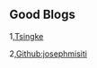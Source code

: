
## Good Blogs

1,[Tsingke](http://www.cnblogs.com/tsingke/p/7635398.html)

2,[Github:josephmisiti](https://github.com/josephmisiti/awesome-machine-learning#python-cv)
